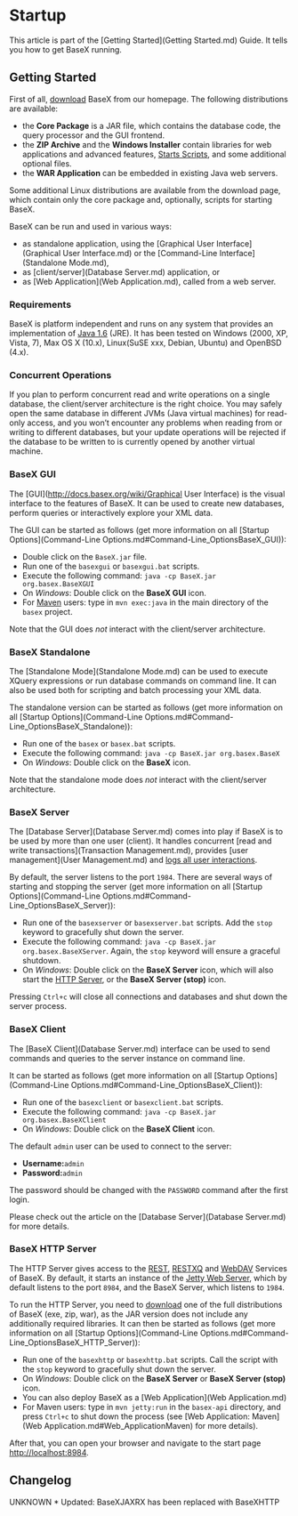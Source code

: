
# Startup
 


 
This article is part of the [Getting Started](Getting Started.md) Guide. It tells you how to get BaseX running. 

 
## Getting Started

First of all, [download](http://basex.org/download) BaseX from our homepage. The following distributions are available: 

 * the **Core Package** is a JAR file, which contains the database code, the query processor and the GUI frontend. 
 * the **ZIP Archive** and the **Windows Installer** contain libraries for web applications and advanced features, [Starts Scripts](/index.php?title=Starts_Scripts&action=edit&redlink=1), and some additional optional files. 
 * the **WAR Application** can be embedded in existing Java web servers. 

Some additional Linux distributions are available from the download page, which contain only the core package and, optionally, scripts for starting BaseX. 


BaseX can be run and used in various ways: 

 * as standalone application, using the [Graphical User Interface](Graphical User Interface.md) or the [Command-Line Interface](Standalone Mode.md), 
 * as [client/server](Database Server.md) application, or 
 * as [Web Application](Web Application.md), called from a web server. 

### Requirements

BaseX is platform independent and runs on any system that provides an implementation of [Java 1.6](http://www.java.com) (JRE). It has been tested on Windows (2000, XP, Vista, 7), Max OS X (10.x), Linux(SuSE xxx, Debian, Ubuntu) and OpenBSD (4.x). 


### Concurrent Operations

If you plan to perform concurrent read and write operations on a single database, the client/server architecture is the right choice. You may safely open the same database in different JVMs (Java virtual machines) for read-only access, and you won’t encounter any problems when reading from or writing to different databases, but your update operations will be rejected if the database to be written to is currently opened by another virtual machine. 


### BaseX GUI

The [GUI](http://docs.basex.org/wiki/Graphical User Interface) is the visual interface to the features of BaseX. It can be used to create new databases, perform queries or interactively explore your XML data. 


The GUI can be started as follows (get more information on all [Startup Options](Command-Line Options.md#Command-Line_OptionsBaseX_GUI)): 

 * Double click on the `BaseX.jar` file. 
 * Run one of the `basexgui` or `basexgui.bat` scripts. 
 * Execute the following command: `java -cp BaseX.jar org.basex.BaseXGUI`
 * On _Windows_: Double click on the **BaseX GUI** icon. 
 * For [Maven](Maven.md) users: type in `mvn exec:java` in the main directory of the `basex` project. 

Note that the GUI does _not_ interact with the client/server architecture. 


### BaseX Standalone

The [Standalone Mode](Standalone Mode.md) can be used to execute XQuery expressions or run database commands on command line. It can also be used both for scripting and batch processing your XML data. 


The standalone version can be started as follows (get more information on all [Startup Options](Command-Line Options.md#Command-Line_OptionsBaseX_Standalone)): 

 * Run one of the `basex` or `basex.bat` scripts. 
 * Execute the following command: `java -cp BaseX.jar org.basex.BaseX`
 * On _Windows_: Double click on the **BaseX** icon. 

Note that the standalone mode does _not_ interact with the client/server architecture. 


### BaseX Server

The [Database Server](Database Server.md) comes into play if BaseX is to be used by more than one user (client). It handles concurrent [read and write transactions](Transaction Management.md), provides [user management](User Management.md) and [logs all user interactions](Logging.md). 


By default, the server listens to the port `1984`. There are several ways of starting and stopping the server (get more information on all [Startup Options](Command-Line Options.md#Command-Line_OptionsBaseX_Server)): 

 * Run one of the `basexserver` or `basexserver.bat` scripts. Add the `stop` keyword to gracefully shut down the server. 
 * Execute the following command: `java -cp BaseX.jar org.basex.BaseXServer`. Again, the `stop` keyword will ensure a graceful shutdown. 
 * On _Windows_: Double click on the **BaseX Server** icon, which will also start the [HTTP Server](Startup.md#StartupBaseX_HTTP_Server), or the **BaseX Server (stop)** icon. 

Pressing `Ctrl+c` will close all connections and databases and shut down the server process. 


### BaseX Client

The [BaseX Client](Database Server.md) interface can be used to send commands and queries to the server instance on command line. 


It can be started as follows (get more information on all [Startup Options](Command-Line Options.md#Command-Line_OptionsBaseX_Client)): 

 * Run one of the `basexclient` or `basexclient.bat` scripts. 
 * Execute the following command: `java -cp BaseX.jar org.basex.BaseXClient`
 * On _Windows_: Double click on the **BaseX Client** icon. 

The default `admin` user can be used to connect to the server: 

 * **Username:**`admin`
 * **Password:**`admin`

The password should be changed with the `PASSWORD` command after the first login. 


Please check out the article on the [Database Server](Database Server.md) for more details. 


### BaseX HTTP Server

The HTTP Server gives access to the [REST](REST.md), [RESTXQ](RESTXQ.md) and [WebDAV](WebDAV.md) Services of BaseX. By default, it starts an instance of the [Jetty Web Server](http://jetty.codehaus.org/jetty/), which by default listens to the port `8984`, and the BaseX Server, which listens to `1984`. 


To run the HTTP Server, you need to [download](http://basex.org/products/download/) one of the full distributions of BaseX (exe, zip, war), as the JAR version does not include any additionally required libraries. It can then be started as follows (get more information on all [Startup Options](Command-Line Options.md#Command-Line_OptionsBaseX_HTTP_Server)): 

 * Run one of the `basexhttp` or `basexhttp.bat` scripts. Call the script with the `stop` keyword to gracefully shut down the server. 
 * On _Windows_: Double click on the **BaseX Server** or **BaseX Server (stop)** icon. 
 * You can also deploy BaseX as a [Web Application](Web Application.md)
 * For Maven users: type in `mvn jetty:run` in the `basex-api` directory, and press `Ctrl+c` to shut down the process (see [Web Application: Maven](Web Application.md#Web_ApplicationMaven) for more details). 

After that, you can open your browser and navigate to the start page [http://localhost:8984](http://localhost:8984). 

 
## Changelog
UNKNOWN * Updated: BaseXJAXRX has been replaced with BaseXHTTP 
